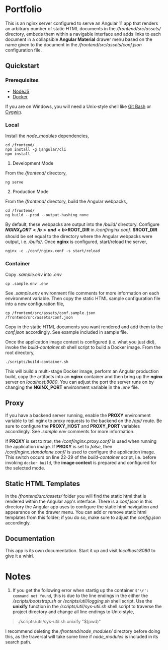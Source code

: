 # Portfolio

This is an nginx server configured to serve an Angular 11 app that renders an arbitrary number of static HTML documents in the <i>/frontend/src/assets/</i> directory, embeds them within a navigable interface and adds links to each document in a collapsible <b>Angular Material</b> drawer menu based on the name given to the document in the <i>/frontend/src/assets/conf.json</i> configuration file. 

## Quickstart

### Prerequisites

- [NodeJS](https://nodejs.org/en/download/)
- [Docker](https://docs.docker.com/get-docker/)

If you are on Windows, you will need a Unix-style shell like [Git Bash](https://git-scm.com/download/win) or [Cygwin](https://www.cygwin.com/).

### Local

Install the <i>node_modules</i> dependencies,

`cd /frontend/`<br>
`npm install -g @angular/cli`<br>
`npm install`

1. Development Mode

From the <i>/frontend/</i> directory,

`ng serve`

2. Production Mode

From the <i>/frontend/</i> directory, build the Angular webpacks,

`cd /frontend/`<br>
`ng build --prod --output-hashing none`<br>

By default, these webpacks are output into the <i>/build/</i> directory. Configure <b>$NGINX_PORT</b> and <b>$ROOT_DIR</b> in <i>/conf/nginx.conf</i>. <b>$ROOT_DIR</b> should be set equal to the directory where the Angular webpacks were output, i.e. <i>/build/</i>. Once <b>nginx</b> is configured, start/reload the server,

`nginx -c ./conf/nginx.conf -s start/reload`<br>

### Container

Copy <i>.sample.env</i> into <i>.env</i>

`cp .sample.env .env`

See <i>.sample.env</i> environment file comments for more information on each environment variable. Then copy the static HTML sample configuration file into a new configuration file,

`cp /frontend/src/assets/conf.sample.json /frontend/src/assets/conf.json`

Copy in the static HTML documents you want rendered and add them to the <i>conf.json</i> accordingly. See example included in sample file. 

Once the application image context is configured (i.e. what you just did), invoke the <i>build-container.sh</i> shell script to build a Docker image. From the root directory,

`./scripts/build-container.sh`

This will build a multi-stage Docker image, perform an Angular production build, copy the artifacts into an <b>nginx</b> container and then bring up the <b>nginx</b> server on <i>localhost:8080</i>. You can adjust the port the server runs on by changing the <b>NGINX_PORT</b> environment variable in the <i>.env</i> file.

## Proxy 

If you have a backend server running, enable the <b>PROXY</b> environment variable to tell nginx to proxy requests to the backend on the <i>/api/</i> route. Be sure to configure the <b>PROXY_HOST</b> and <b>PROXY_PORT</b> variables accordingly. See <i>.sample.env</i> comments for more information.

If <b>PROXY</b> is set to <i>true</i>, the <i>/conf/nginx.proxy.conf/</i> is used when running the application image. If <b>PROXY</b> is set to <i>false</i>, then <i>/conf/nginx.standalone.conf/</i> is used to configure the application image. This switch occurs on line 22-29 of the <i>build-container</i> script, i.e. before invoking `docker build`, the <b>image context</b> is prepared and configured for the selected mode.

## Static HTML Templates

In the <i>/frontend/src/assets/</i> folder you will find the static html that is rendered within the Angular app's interface. There is a <i>conf.json</i> in this directory the Angular app uses to configure the static html navigation and appearance on the drawer menu. You can add or remove static html templates from this folder; if you do so, make sure to adjust the <i>config.json</i> accordingly. 


## Documentation

This app is its own documentation. Start it up and visit <i>localhost:8080</i> to give it a whirl.

# Notes

1. If you get the following error when startig up the container `$'\r': command not found`, this is due to the line endings in the either the <i>/scripts/bootstrap.sh</i> or <i>/scripts/util/logging.sh</i> shell script. Use the <b>unixify</b> function in the <i>/scripts/util/sys-util.sh</i> shell script to traverse the project directory and change all line endings to Unix-style, 

> ./scripts/util/sys-util.sh unixify "$(pwd)"

I recommend deleting the <i>/frontend/node_modules/</i> directory before doing this, as the traversal will take some time if <i>node_modules</i> is included in its search path.